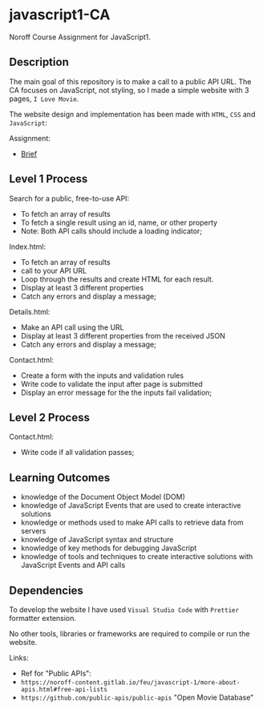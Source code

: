 # javascript1-CA

<!-- A simple overview of use/purpose. -->

Noroff Course Assignment for JavaScript1.

## Description

<!-- An in-depth paragraph about your project and overview of use. -->

The main goal of this repository is to make a call to a public API URL.
The CA focuses on JavaScript, not styling, so I made a simple website with 3 pages, `I Love Movie`.

The website design and implementation has been made with `HTML`, `CSS` and `JavaScript`:

Assignment:

- [Brief](./docs/js-CA-brief.pdf)

## Level 1 Process

Search for a public, free-to-use API:

- To fetch an array of results
- To fetch a single result using an id, name, or other property
- Note: Both API calls should include a loading indicator;

Index.html:

- To fetch an array of results
- call to your API URL
- Loop through the results and create HTML for each result.
- Display at least 3 different properties
- Catch any errors and display a message;

Details.html:

- Make an API call using the URL
- Display at least 3 different properties from the received JSON
- Catch any errors and display a message;

Contact.html:

- Create a form with the inputs and validation rules
- Write code to validate the input after page is submitted
- Display an error message for the the inputs fail validation;

## Level 2 Process

Contact.html:

- Write code if all validation passes;

## Learning Outcomes

- knowledge of the Document Object Model (DOM)
- knowledge of JavaScript Events that are used to create interactive solutions
- knowledge or methods used to make API calls to retrieve data from servers
- knowledge of JavaScript syntax and structure
- knowledge of key methods for debugging JavaScript
- knowledge of tools and techniques to create interactive solutions with JavaScript Events and API calls

## Dependencies

<!-- - Describe any prerequisites, libraries, OS version, etc., needed before installing the program.
- ex. Windows 10 -->

To develop the website I have used `Visual Studio Code` with `Prettier` formatter extension.

No other tools, libraries or frameworks are required to compile or run the website.

Links:

- Ref for "Public APIs":
- `https://noroff-content.gitlab.io/feu/javascript-1/more-about-apis.html#free-api-lists`
- `https://github.com/public-apis/public-apis` "Open Movie Database"
